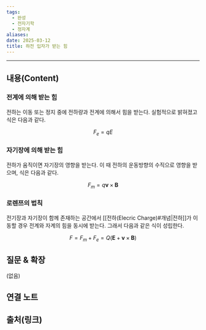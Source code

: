 ```yaml
---
tags:
  - 완성
  - 전자기학
  - 정자계
aliases: 
date: 2025-03-12
title: 하전 입자가 받는 힘
---
```


---

## 내용(Content)

### 전계에 의해 받는 힘

전하는 이동 또는 정지 중에 전하량과 전계에 의해서 힘을 받는다. 실험적으로 밝혀졌고 식은 다음과 같다.

$$
F_{e} = qE
$$

### 자기장에 의해 받는 힘

전하가 움직이면 자기장의 영향을 받는다.  이 때 전하의 운동방향의 수직으로 영향을 받으며, 식은 다음과 같다.

$$
F_{m} =  q \mathbf{v} \times \mathbf{B}
$$

### 로렌쯔의 법칙

전기장과 자기장이 함께 존재하는 공간에서 [[전하(Elecric Charge)#개념|전하]]가 이동할 경우 전계와 자계의 힘을 동시에 받는다. 그래서 다음과 같은 식이 성립한다.


$$
F = F_{m} + F_{e} = Q(\mathbf{E} + \mathbf{v} \times \mathbf{B})
$$





## 질문 & 확장

(없음)

## 연결 노트

## 출처(링크)





